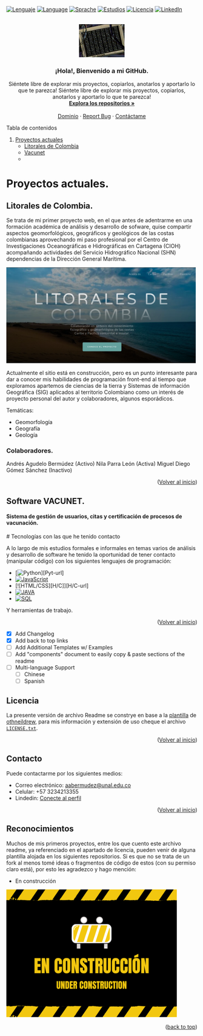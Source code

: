 <!-- Improved compatibility of back to top link: See: https://github.com/othneildrew/Best-README-Template/pull/73 -->

<a id="readme-top"></a>

<!-- Comienzo de links de encabezado -->

[![Lenguaje][Placa-Lenguaje]][Lenguaje-url]
[![Language][Language-shield]][Language-url]
[![Sprache][Sprache-Plakette]][Sprache-url]
[![Estudios][Placa-Estudios]][Estudios-url]
[![Licencia][Placa-Licencia]][Licencia-url]
[![LinkedIn][Placa-Linkedin]][Linkedin-url]

<!-- Fin de links sobre encabezado -->

<!-- GIF de bienvenida -->
<br />
<div align="center">
  <a href="https://github.com/aabermudez/">
    <img src="images/gif/Code_bebop.gif" alt="Animación de código" width="120" height="auto">
  </a>

  <h3 align="center">¡Hola!, Bienvenido a mi GitHub.</h3>

  <p align="center">
    Siéntete libre de explorar mis proyectos, copiarlos, anotarlos y aportarlo lo que te parezca!
    Siéntete libre de explorar mis proyectos, copiarlos, anotarlos y aportarlo lo que te parezca!
    <br />
    <a href="https://github.com/aabermudez?tab=repositories"><strong>Explora los repositorios »</strong></a>
    <br />
    <br />
    <a href="https://desarrolloscreativos.dev/">Dominio</a>
    &middot;
    <a href="https://github.com/othneildrew/Best-README-Template/issues/new?labels=bug&template=bug-report---.md">Report Bug</a>
    &middot;
    <a href="https://github.com/othneildrew/Best-README-Template/issues/new?labels=enhancement&template=feature-request---.md">Contáctame</a>
  </p>
</div>

<!-- Tabla de contenido -->
<div>
  <summary>Tabla de contenidos</summary>
  <ol>
    <li>
      <a href="#Proyectos">Proyectos actuales</a>
      <ul>
        <li><a href="#Litorales">Litorales de Colombia</a></li>
        <li><a href="#VACUNET">Vacunet</a><li>
      </ul>
    </li>
  </ol>
</div>

<div id="Proyectos">
  <h1>Proyectos actuales.</h1>
   
  <h2 id="Litorales"> Litorales de Colombia. </h2>

  Se trata de mi primer proyecto web, en el que antes de adentrarme en una formación académica de análisis y desarrollo de sofware, quise compartir aspectos geomorfológicos, geográficos y geológicos de las costas colombianas aprovechando mi paso profesional por el Centro de Investigaciones Oceanográficas e Hidrográficas en Cartagena (CIOH) acompañando actividades del Servicio Hidrográfico Nacional (SHN) dependencias de la Dirección General Marítima.

  <a href="litocol.github.io/litorales/" align="center">
    <img src="images/Litocol.png" alt="Landig page de la web Litorales de Colombia" width="500" height="auto">
  </a>

  Actualmente el sitio está en construcción, pero es un punto interesante para dar a conocer mis habilidades de programación front-end al tiempo que exploramos apartemos de ciencias de la tierra y Sistemas de información Geográfica (SIG) aplicados al territorio Colombiano como un interés de proyecto personal del autor y colaboradores, algunos esporádicos.

  Temáticas:
  * Geomorfología
  * Geografía
  * Geología

  ### Colaboradores.

  Andrés Agudelo Bermúdez (Activo)
  Nila Parra León (Activa)
  Miguel Diego Gómez Sánchez (Inactivo)

  <p align="right">(<a href="#readme-top">Volver al inicio</a>)</p>

  ## Software VACUNET.
  #### Sistema de gestión de usuarios, citas y certificación de procesos de vacunación.

</div>

<div>
  # Tecnologías con las que he tenido contacto

  A lo largo de mis estudios formales e informales en temas varios de análisis y desarrollo de software he tenido la oportunidad de tener contacto (manipular código) con los siguientes lenguajes de programación:

  * [![Python][Py]][Pyt-url]
  * [![JavaScript][JS]][JS-url]
  * [![HTML/CSS][H/C]][H/C-url]
  * [![JAVA][JV]][JV-url]
  * [![SQL][Rel]][Rel-url]

  Y herramientas de trabajo.

  <p align="right">(<a href="#readme-top">Volver al inicio</a>)</p>

</div>

- [x] Add Changelog
- [x] Add back to top links
- [ ] Add Additional Templates w/ Examples
- [ ] Add "components" document to easily copy & paste sections of the readme
- [ ] Multi-language Support
  - [ ] Chinese
  - [ ] Spanish

## Licencia

La presente versión de archivo Readme se constrye en base a la <a href= https://github.com/othneildrew/Best-README-Template>plantilla<a> de <a href = https://github.com/othneildrew>othneildrew<a>, para mis información y extensión de uso cheque el archivo <a href=https://github.com/aabermudez/aabermudez/blob/main/LICENSE.txt>`LICENSE.txt`<a>.

  <p align="right">(<a href="#readme-top">Volver al inicio</a>)</p>

## Contacto

Puede contactarme por los siguientes medios:

  * Correo electrónico: aabermudez@unal.edu.co
  * Celular: +57 3234213355
  * Lindedin: <a href=www.linkedin.com/in/andrés-agudelo-bermúdez-833b781b8>Conecte al perfil<a>

  <p align="right">(<a href="#readme-top">Volver al inicio</a>)</p>

## Reconocimientos

Muchos de mis primeros proyectos, entre los que cuento este archivo readme, ya referenciado en el apartado de licencia, pueden venir de alguna plantilla alojada en los siguientes repositorios. Si es que no se trata de un fork al menos tomé ideas o fragmentos de código de estos (con su permiso claro está), por esto les agradezco y hago mención:

- En construcción

<img src= "/images/Enconstruccion.png" alt="En construccion" width ="450" height="auto">

  <p align="right">(<a href="#readme-top">back to top</a>)</p>

</main>

<!-- Comienzan links de placas de cabecera -->

[Placa-Lenguaje]: https://img.shields.io/badge/Lenguaje-Es-brightgreen
[Lenguaje-url]: https://img.shields.io/badge/Lenguaje-Es-brightgreen
[Language-shield]: https://img.shields.io/badge/Language-En-red
[Language-url]: https://img.shields.io/badge/Language-En-red
[Sprache-Plakette]: https://img.shields.io/badge/Sprache-De-blue
[Sprache-url]: https://img.shields.io/badge/Sprache-De-blue
[Placa-Estudios]: https://img.shields.io/badge/Estudios-Pregrado%2FTecnol%C3%B3gico-yellow
[Estudios-url]: https://img.shields.io/badge/Estudios-Pregrado%2FTecnol%C3%B3gico-yellow
[Placa-Licencia]: https://img.shields.io/badge/Licencia-Sin%20licencia-%238A2BE2
[Licencia-url]: https://github.com/aabermudez/aabermudez/blob/main/LICENSE.txt
[Placa-Linkedin]: https://img.shields.io/badge/Red%20laboral-Linkedin-%23ff5733
[Linkedin-url]: www.linkedin.com/in/andrés-agudelo-bermúdez-833b781b8

<!-- Hasta aquí links de placas de cabecera -->

[Py]: https://img.shields.io/badge/Python-pandas%2Fmatplotlib-%231284C5
[Py-url]: https://github.com/aabermudez/
[JS]: https://img.shields.io/badge/Javascript-React%2FAngular%2FExpress-yellow
[JS-url]: https://github.com/aabermudez/
[HC]: https://github.com/aabermudez/
[HC-url]: https://img.shields.io/badge/Html%2FCss-Bootstrap-#CDB4DB
[JV]: https://github.com/aabermudez/
[JV-url]: https://img.shields.io/badge/Java-Hibernate/Spring-#A8DADC
[Rel]: https://github.com/aabermudez/
[Rel-url]: https://img.shields.io/badge/SQL-MySQL-#9B5DE5
